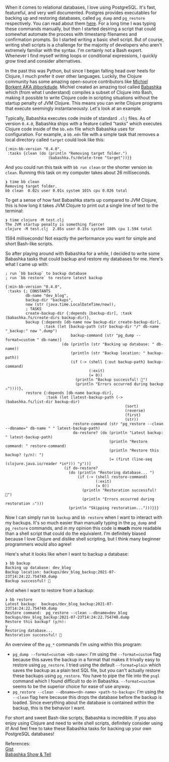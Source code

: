 When it comes to relational databases, I love using PostgreSQL. It's fast, featureful, and very well documented. Postgres provides executables for backing up and restoring databases, called `pg_dump` and `pg_restore` respectively. You can read about them [here](https://www.postgresql.org/docs/current/backup-dump.html). For a long time I was typing these commands manually, but then I started desiring a script that could somewhat automate the process with timestamp filenames and confirmation prompts. So I started writing a basic shell script. But of course, writing shell scripts is a challenge for the majority of developers who aren't extremely familiar with the syntax. I'm certainly not a Bash expert. Whenever I find myself writing loops or conditional expressions, I quickly grow tired and consider alternatives.

In the past this was Python, but since I began falling head over heels for Clojure, I much prefer it over other languages. Luckily, the Clojure community has some amazing open-source contributors like [Michiel Borkent AKA @borkdude](https://github.com/borkdude). Michiel created an amazing tool called [Babashka](https://babashka.org) which (from what I understand) compiles a subset of Clojure into Bash, making it possible to write Clojure code in scripting situations without the startup penalty of JVM Clojure. This means you can write Clojure programs that execute seemingly instantaneously. Let's look at an example.

Typically, Babashka executes code inside of standard `.clj` files. As of version `0.4.0`, Babashka ships with a feature called "tasks" which executes Clojure code inside of the `bb.edn` file which Babashka uses for configuration. For example, a `bb.edn` file with a simple task that removes a local directory called `target` could look like this:

```
{:min-bb-version "0.4.0",
 :tasks {clean (do (println "Removing target folder.")
                   (babashka.fs/delete-tree "target"))}}
```

And you could run this task with `bb run clean` or the shorter version `bb clean`. Running this task on my computer takes about 26 milliseconds.

```
❯ time bb clean
Removing target folder.
bb clean  0.02s user 0.01s system 101% cpu 0.026 total
```

To get a sense of how fast Babashka starts up compared to JVM Clojure, this is how long it takes JVM Clojure to print out a single line of text to the terminal:

```
❯ time clojure -M test.clj
The JVM startup penalty is something fierce!
clojure -M test.clj  2.85s user 0.15s system 188% cpu 1.594 total
```

1594 milliseconds! Not exactly the performance you want for simple and short Bash-like scripts.

So after playing around with Babashka for a while, I decided to write some Babashka tasks that could backup and restore my databases for me. Here's what I came up with:

```
; run `bb backup` to backup database
; run `bb restore` to restore latest backup

{:min-bb-version "0.4.0",
 :tasks {; CONSTANTS
         db-name "dev_blog",
         backup-dir "backups",
         now (str (java.time.LocalDateTime/now)),
         ; TASKS
         create-backup-dir {:depends [backup-dir], :task (babashka.fs/create-dirs backup-dir)},
         backup {:depends [db-name now backup-dir create-backup-dir],
                 :task (let [backup-path (str backup-dir "/" db-name "_backup:" now ".dump")
                             backup-command (str "pg_dump --format=custom " db-name)]
                         (do (println (str "Backing up database: " db-name))
                             (println (str "Backup location: " backup-path))
                             (if (-> (shell {:out backup-path} backup-command)
                                     (:exit)
                                     (= 0))
                               (println "Backup successful! 🚀")
                               (println "Errors occurred during backup ⚠️"))))},
         restore {:depends [db-name backup-dir],
                  :task (let [latest-backup-path (-> (babashka.fs/list-dir backup-dir)
                                                     (sort)
                                                     (reverse)
                                                     (first)
                                                     (str))
                              restore-command (str "pg_restore --clean --dbname=" db-name " " latest-backup-path)
                              do-restore? (do (println "Latest backup: " latest-backup-path)
                                              (println "Restore command: " restore-command)
                                              (println "Restore this backup? (y/n): ")
                                              (= (first (line-seq (clojure.java.io/reader *in*))) "y"))]
                          (if do-restore?
                            (do (println "Restoring database... ")
                                (if (-> (shell restore-command)
                                        (:exit)
                                        (= 0))
                                  (println "Restoration successful! 🚀")
                                  (println "Errors occurred during restoration ⚠️")))
                            (println "Skipping restoration...")))}}}
```

Now I can simply run `bb backup` and `bb restore` when I want to interact with my backups. It's so much easier than manually typing in the `pg_dump` and `pg_restore` commands, and in my opinion this code is **much** more readable than a shell script that could do the equivalent. I'm definitely biased because I love Clojure and dislike shell scripting, but I think many beginner programmers would also agree!

Here's what it looks like when I want to backup a database:

```
❯ bb backup
Backing up database: dev_blog
Backup location: backups/dev_blog_backup:2021-07-23T14:24:22.754740.dump
Backup successful! 🚀
```

And when I want to restore from a backup:

```
❯ bb restore
Latest backup:  backups/dev_blog_backup:2021-07-23T14:24:22.754740.dump
Restore command:  pg_restore --clean --dbname=dev_blog backups/dev_blog_backup:2021-07-23T14:24:22.754740.dump
Restore this backup? (y/n):
y
Restoring database...
Restoration successful! 🚀
```

An overview of the `pg_*` commands I'm using within this program:
- `pg_dump --format=custom <db-name>`: I'm using the `--format=custom` flag because this saves the backup in a format that makes it trivally easy to restore using `pg_restore`. I tried using the default `--format=plain` which saves the backup as a plain text SQL file, but you can't actually restore these backups using `pg_restore`. You have to pipe the file into the `psql` command which I found difficult to do in Babashka. `--format=custom` seems to be the superior choice for ease of use anyway.
- `pg_restore --clean --dbname=<dn-name> <path-to-backup>`: I'm using the `--clean` flag here because this drops the database before the backup is loaded. Since everything about the database is contained within the backup, this is the behavior I want.

For short and sweet Bash-like scripts, Babashka is incredible. If you also enjoy using Clojure and need to write shell scripts, definitely consider using it! And feel free to take these Babashka tasks for backing up your own PostgreSQL databases!

References:  
[Gist](https://gist.github.com/stelcodes/a8c3b8f4b9c07ef784675750ab91079e)  
[Babashka Show & Tell](https://github.com/babashka/babashka/discussions/929)
